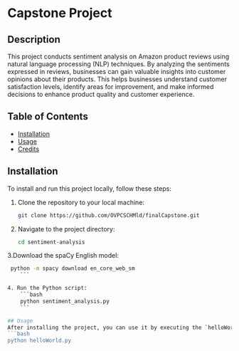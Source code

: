 # Capstone Project

## Description
This project conducts sentiment analysis on Amazon product reviews using natural language processing (NLP) techniques. By analyzing the sentiments expressed in reviews, businesses can gain valuable insights into customer opinions about their products. This helps businesses understand customer satisfaction levels, identify areas for improvement, and make informed decisions to enhance product quality and customer experience.

## Table of Contents
- [Installation](#installation)
- [Usage](#usage)
- [Credits](#credits)

## Installation
To install and run this project locally, follow these steps:
1. Clone the repository to your local machine:
    ```bash
    git clone https://github.com/OVPCSCHMld/finalCapstone.git
    ```
2. Navigate to the project directory:
    ```bash
   cd sentiment-analysis
    ```
3.Download the spaCy English model:
```bash
 python -m spacy download en_core_web_sm
    ```

4. Run the Python script:
    ```bash
    python sentiment_analysis.py
    ```

## Usage
After installing the project, you can use it by executing the `helloWorld.py` script. Here's an example of how to run it:
```bash
python helloWorld.py
